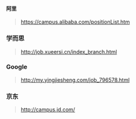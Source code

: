 #### 阿里
> https://campus.alibaba.com/positionList.htm

### 学而思
> http://job.xueersi.cn/index_branch.html

### Google
> http://my.yingjiesheng.com/job_796578.html

### 京东
> http://campus.jd.com/

###
>

###
>

###
>

###
>

###
>

###
>

###
>

###
>

###
>


